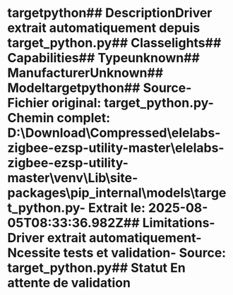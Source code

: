 # targetpython##  DescriptionDriver extrait automatiquement depuis target_python.py##  Classelights##  Capabilities##  Typeunknown##  ManufacturerUnknown##  Modeltargetpython##  Source- **Fichier original**: target_python.py- **Chemin complet**: D:\Download\Compressed\elelabs-zigbee-ezsp-utility-master\elelabs-zigbee-ezsp-utility-master\venv\Lib\site-packages\pip\_internal\models\target_python.py- **Extrait le**: 2025-08-05T08:33:36.982Z##  Limitations- Driver extrait automatiquement- Ncessite tests et validation- Source: target_python.py##  Statut En attente de validation